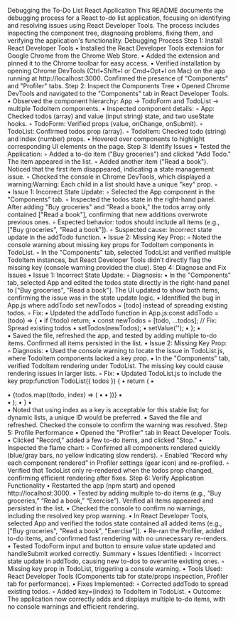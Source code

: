 Debugging the To-Do List React Application
This README documents the debugging process for a React to-do list application, focusing on identifying and resolving issues using React Developer Tools. The process includes inspecting the component tree, diagnosing problems, fixing them, and verifying the application's functionality.
Debugging Process
Step 1: Install React Developer Tools
	•	Installed the React Developer Tools extension for Google Chrome from the Chrome Web Store.
	•	Added the extension and pinned it to the Chrome toolbar for easy access.
	•	Verified installation by opening Chrome DevTools (Ctrl+Shift+I or Cmd+Opt+I on Mac) on the app running at http://localhost:3000. Confirmed the presence of "Components" and "Profiler" tabs.
Step 2: Inspect the Components Tree
	•	Opened Chrome DevTools and navigated to the "Components" tab in React Developer Tools.
	•	Observed the component hierarchy: App → TodoForm and TodoList → multiple TodoItem components.
	•	Inspected component details:
	◦	App: Checked todos (array) and value (input string) state, and two useState hooks.
	◦	TodoForm: Verified props (value, onChange, onSubmit).
	◦	TodoList: Confirmed todos prop (array).
	◦	TodoItem: Checked todo (string) and index (number) props.
	•	Hovered over components to highlight corresponding UI elements on the page.
Step 3: Identify Issues
	•	Tested the Application:
	◦	Added a to-do item ("Buy groceries") and clicked "Add Todo." The item appeared in the list.
	◦	Added another item ("Read a book"). Noticed that the first item disappeared, indicating a state management issue.
	◦	Checked the console in Chrome DevTools, which displayed a warning:Warning: Each child in a list should have a unique "key" prop.
	◦	
	•	Issue 1: Incorrect State Update:
	◦	Selected the App component in the "Components" tab.
	◦	Inspected the todos state in the right-hand panel. After adding "Buy groceries" and "Read a book," the todos array only contained ["Read a book"], confirming that new additions overwrote previous ones.
	◦	Expected behavior: todos should include all items (e.g., ["Buy groceries", "Read a book"]).
	◦	Suspected cause: Incorrect state update in the addTodo function.
	•	Issue 2: Missing Key Prop:
	◦	Noted the console warning about missing key props for TodoItem components in TodoList.
	◦	In the "Components" tab, selected TodoList and verified multiple TodoItem instances, but React Developer Tools didn’t directly flag the missing key (console warning provided the clue).
Step 4: Diagnose and Fix Issues
	•	Issue 1: Incorrect State Update:
	◦	Diagnosis:
	▪	In the "Components" tab, selected App and edited the todos state directly in the right-hand panel to ["Buy groceries", "Read a book"]. The UI updated to show both items, confirming the issue was in the state update logic.
	▪	Identified the bug in App.js where addTodo set newTodos = [todo] instead of spreading existing todos.
	◦	Fix:
	▪	Updated the addTodo function in App.js:const addTodo = (todo) => {
	▪	  if (!todo) return;
	▪	  const newTodos = [todo, ...todos]; // Fix: Spread existing todos
	▪	  setTodos(newTodos);
	▪	  setValue('');
	▪	};
	▪	
	▪	Saved the file, refreshed the app, and tested by adding multiple to-do items. Confirmed all items persisted in the list.
	•	Issue 2: Missing Key Prop:
	◦	Diagnosis:
	▪	Used the console warning to locate the issue in TodoList.js, where TodoItem components lacked a key prop.
	▪	In the "Components" tab, verified TodoItem rendering under TodoList. The missing key could cause rendering issues in larger lists.
	◦	Fix:
	▪	Updated TodoList.js to include the key prop:function TodoList({ todos }) {
	▪	  return (
	▪	    <div>
	▪	      {todos.map((todo, index) => (
	▪	        <TodoItem key={index} todo={todo} index={index} />
	▪	      ))}
	▪	    </div>
	▪	  );
	▪	}
	▪	
	▪	Noted that using index as a key is acceptable for this stable list; for dynamic lists, a unique ID would be preferred.
	▪	Saved the file and refreshed. Checked the console to confirm the warning was resolved.
Step 5: Profile Performance
	•	Opened the "Profiler" tab in React Developer Tools.
	•	Clicked "Record," added a few to-do items, and clicked "Stop."
	•	Inspected the flame chart:
	◦	Confirmed all components rendered quickly (blue/gray bars, no yellow indicating slow renders).
	◦	Enabled “Record why each component rendered” in Profiler settings (gear icon) and re-profiled.
	◦	Verified that TodoList only re-rendered when the todos prop changed, confirming efficient rendering after fixes.
Step 6: Verify Application Functionality
	•	Restarted the app (npm start) and opened http://localhost:3000.
	•	Tested by adding multiple to-do items (e.g., “Buy groceries,” “Read a book,” “Exercise”). Verified all items appeared and persisted in the list.
	•	Checked the console to confirm no warnings, including the resolved key prop warning.
	•	In React Developer Tools, selected App and verified the todos state contained all added items (e.g., ["Buy groceries", "Read a book", "Exercise"]).
	•	Re-ran the Profiler, added to-do items, and confirmed fast rendering with no unnecessary re-renders.
	•	Tested TodoForm input and button to ensure value state updated and handleSubmit worked correctly.
Summary
	•	Issues Identified:
	◦	Incorrect state update in addTodo, causing new to-dos to overwrite existing ones.
	◦	Missing key prop in TodoList, triggering a console warning.
	•	Tools Used: React Developer Tools (Components tab for state/props inspection, Profiler tab for performance).
	•	Fixes Implemented:
	◦	Corrected addTodo to spread existing todos.
	◦	Added key={index} to TodoItem in TodoList.
	•	Outcome: The application now correctly adds and displays multiple to-do items, with no console warnings and efficient rendering.
